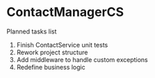 # ContactManagerCS
Planned tasks list
1) Finish ContactService unit tests
2) Rework project structure
3) Add middleware to handle custom exceptions
4) Redefine business logic
